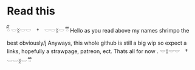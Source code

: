 # Read this
ིྀ 𓎟ᛝ𓎟𓎟　†　𓎟𓎟ᛝ𓎟 ྀི
Hello as you read above 
my names shrimpo the best obviously/j
Anyways, this whole github is still a
big wip so expect a links, hopefully
a strawpage, patreon, ect.  Thats all for now
. 𓎟ᛝ𓎟𓎟　†　𓎟𓎟ᛝ𓎟 ྀི


